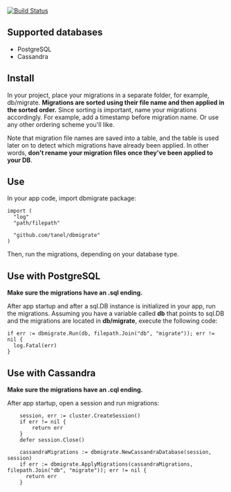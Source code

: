 [![Build Status](https://travis-ci.org/tanel/dbmigrate.svg?branch=master)](https://travis-ci.org/tanel/dbmigrate)

Supported databases
-------------------
* PostgreSQL
* Cassandra

Install
-------
In your project, place your migrations in a separate folder,
for example, db/migrate.
**Migrations are sorted using their file name and then applied in the sorted order.**
Since sorting is important, name your migrations accordingly. For example,
add a timestamp before migration name. Or use any other ordering scheme you'll like.

Note that migration file names are saved into a table, and the table is used
later on to detect which migrations have already been applied. In other words,
**don't rename your migration files once they've been applied to your DB**.

Use
---

In your app code, import dbmigrate package:
```golang
import (
  "log"
  "path/filepath"

  "github.com/tanel/dbmigrate"
)
```

Then, run the migrations, depending on your database type.

Use with PostgreSQL
-------------------
**Make sure the migrations have an .sql ending.**

After app startup and after a sql.DB instance is initialized in your app, 
run the migrations. Assuming you have a variable called **db** that points to sql.DB
and the migrations are located in **db/migrate**, execute the following code:

```golang
if err := dbmigrate.Run(db, filepath.Join("db", "migrate")); err != nil {
  log.Fatal(err)
}
```

Use with Cassandra
------------------
**Make sure the migrations have an .cql ending.**

After app startup, open a session and run migrations:

```golang
	session, err := cluster.CreateSession()
	if err != nil {
		return err
	}
	defer session.Close()

	cassandraMigrations := dbmigrate.NewCassandraDatabase(session, session)
	if err := dbmigrate.ApplyMigrations(cassandraMigrations, filepath.Join("db", "migrate")); err != nil {
	  return err
	}
```
